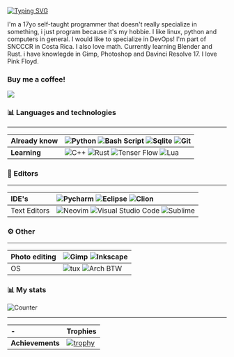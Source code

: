 [![Typing SVG](https://readme-typing-svg.demolab.com?font=Fira+Code&pause=1000&color=F4EFF7&width=435&lines=%CE%94+lVoidi%2C+a+Python+programmer;+%E2%88%87+lVoidi%2C+a+Linux+User)](https://git.io/typing-svg)

I'm a 17yo self-taught programmer that doesn't really specialize in something, i just program because it's my hobbie. I like linux, python and computers in general. I would like to specialize in DevOps! I'm part of SNCCCR in Costa Rica. I also love math. Currently learning Blender and Rust. i have knowlegde in Gimp, Photoshop and Davinci Resolve 17. I love Pink Floyd.

### Buy me a coffee!

<a href="https://ko-fi.com/lvoidi" target="_blank">
  <img src="https://img.shields.io/badge/Ko--fi-F16061?style=for-the-badge&logo=ko-fi&logoColor=white)">
</a>

### 📊 Languages and technologies

---
Already know | ![Python](https://img.shields.io/badge/python-%233776AB.svg?style=for-the-badge&logo=python&logoColor=white)  ![Bash Script](https://img.shields.io/badge/Bash-4EAA25?style=for-the-badge&logo=gnu-bash&logoColor=white) ![Sqlite](https://img.shields.io/badge/SQLite-07405E?style=for-the-badge&logo=sqlite&logoColor=white) ![Git](https://img.shields.io/badge/Git-F05032?style=for-the-badge&logo=git&logoColor=white)
:--- | :---
| **Learning** |  ![C++](https://img.shields.io/badge/C%2B%2B-00599C?style=for-the-badge&logo=c%2B%2B&logoColor=white) ![Rust](https://img.shields.io/badge/Rust-black?style=for-the-badge&logo=rust&logoColor=#E57324) ![Tenser Flow](https://img.shields.io/badge/TensorFlow-FF6F00?style=for-the-badge&logo=tensorflow&logoColor=white) ![Lua](	https://img.shields.io/badge/Lua-2C2D72?style=for-the-badge&logo=lua&logoColor=white) 

### 📝 Editors

---
IDE's | ![Pycharm](https://img.shields.io/badge/pycharm-143?style=for-the-badge&logo=pycharm&logoColor=black&color=black&labelColor=green) ![Eclipse](	https://img.shields.io/badge/Eclipse-2C2255?style=for-the-badge&logo=eclipse&logoColor=white)  ![Clion](https://img.shields.io/badge/CLion-000000?style=for-the-badge&logo=clion&logoColor=white)
:--- | :---
Text Editors | ![Neovim](https://img.shields.io/badge/NeoVim-%2357A143.svg?&style=for-the-badge&logo=neovim&logoColor=white) ![Visual Studio Code](https://img.shields.io/badge/Visual_Studio_Code-0078D4?style=for-the-badge&logo=visual%20studio%20code&logoColor=white) ![Sublime](https://img.shields.io/badge/sublime_text-%23575757.svg?&style=for-the-badge&logo=sublime-text&logoColor=important)


### ⚙️ Other

---
Photo editing | ![Gimp](https://img.shields.io/badge/gimp-5C5543?style=for-the-badge&logo=gimp&logoColor=white) ![Inkscape](https://img.shields.io/badge/Inkscape-000000?style=for-the-badge&logo=Inkscape&logoColor=white)
:--- | :---
OS | ![tux](https://img.shields.io/badge/Linux-FCC624?style=for-the-badge&logo=linux&logoColor=black) ![Arch BTW](https://img.shields.io/badge/Arch_Linux-1793D1?style=for-the-badge&logo=arch-linux&logoColor=white)

### 📊 My stats
![Counter](https://komarev.com/ghpvc/?username=mrjakesir&color=1b1f27&style=flat-square)

---

**-** | Trophies
:---|:---
**__Achievements__**|[![trophy](https://github-profile-trophy.vercel.app/?username=ryo-ma&theme=onedark)](https://github.com/ryo-ma/github-profile-trophy)
